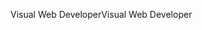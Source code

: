 <span data-ttu-id="36fed-101">Visual Web Developer</span><span class="sxs-lookup"><span data-stu-id="36fed-101">Visual Web Developer</span></span>